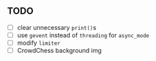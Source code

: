 ## TODO
- [ ] clear unnecessary `print()`s
- [ ] use `gevent` instead of `threading` for `async_mode`
- [ ] modify `limiter`
- [ ] CrowdChess background img
